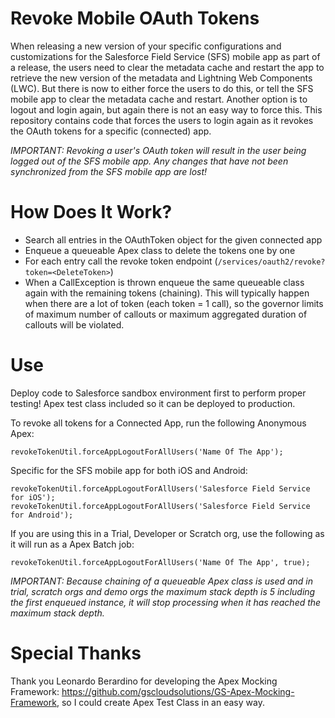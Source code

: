# Revoke Mobile OAuth Tokens

When releasing a new version of your specific configurations and customizations for the Salesforce Field Service (SFS) mobile app as part of a release, the users need to clear the metadata cache and restart the app to retrieve the new version of the metadata and Lightning Web Components (LWC). But there is now to either force the users to do this, or tell the SFS mobile app to clear the metadata cache and restart. Another option is to logout and login again, but again there is not an easy way to force this. This repository contains code that forces the users to login again as it revokes the OAuth tokens for a specific (connected) app.

*IMPORTANT: Revoking a user's OAuth token will result in the user being logged out of the SFS mobile app. Any changes that have not been synchronized from the SFS mobile app are lost!*

# How Does It Work?

- Search all entries in the OAuthToken object for the given connected app
- Enqueue a queueable Apex class to delete the tokens one by one
- For each entry call the revoke token endpoint (```/services/oauth2/revoke?token=<DeleteToken>```)
- When a CallException is thrown enqueue the same queueable class again with the remaining tokens (chaining). This will typically happen when there are a lot of token (each token = 1 call), so the governor limits of maximum number of callouts or maximum aggregated duration of callouts will be violated.  

# Use

Deploy code to Salesforce sandbox environment first to perform proper testing!
Apex test class included so it can be deployed to production.

To revoke all tokens for a Connected App, run the following Anonymous Apex:
```
revokeTokenUtil.forceAppLogoutForAllUsers('Name Of The App');
```
Specific for the SFS mobile app for both iOS and Android:
```
revokeTokenUtil.forceAppLogoutForAllUsers('Salesforce Field Service for iOS');
revokeTokenUtil.forceAppLogoutForAllUsers('Salesforce Field Service for Android');
```
If you are using this in a Trial, Developer or Scratch org, use the following as it will run as a Apex Batch job:
```
revokeTokenUtil.forceAppLogoutForAllUsers('Name Of The App', true);
```


*IMPORTANT: Because chaining of a queueable Apex class is used and in trial, scratch orgs and demo orgs the maximum stack depth is 5 including the first enqueued instance, it will stop processing when it has reached the maximum stack depth.*

# Special Thanks

Thank you Leonardo Berardino for developing the Apex Mocking Framework: https://github.com/gscloudsolutions/GS-Apex-Mocking-Framework, so I could create Apex Test Class in an easy way.

